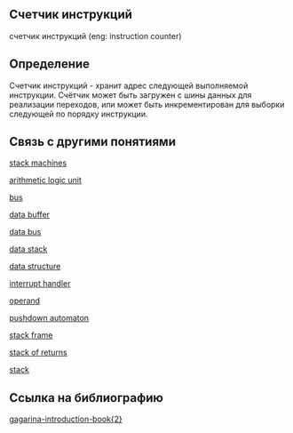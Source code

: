 ## Счетчик инструкций
cчетчик инструкций (eng: instruction counter) 

## Определение
Счетчик инструкций -  хранит адрес следующей выполняемой инструкции. Счётчик может быть загружен с шины данных для реализации переходов, или может быть инкрементирован для выборки следующей по порядку инструкции.

## Связь с другими понятиями
[stack machines](https://github.com/vernikkkkkkkkkkkkkkkkkkk/concept/blob/main/virtual%20machines/stack%20machines/stack%20machines.md)

[arithmetic logic unit](https://github.com/vernikkkkkkkkkkkkkkkkkkk/concept/blob/main/virtual%20machines/stack%20machines/arithmetic%20logic%20unit.md)

[bus](https://github.com/vernikkkkkkkkkkkkkkkkkkk/concept/blob/main/virtual%20machines/stack%20machines/bus.md)

[data buffer](https://github.com/vernikkkkkkkkkkkkkkkkkkk/concept/blob/main/virtual%20machines/stack%20machines/data%20buffer.md)

[data bus](https://github.com/vernikkkkkkkkkkkkkkkkkkk/concept/blob/main/virtual%20machines/stack%20machines/data%20bus.md)

[data stack](https://github.com/vernikkkkkkkkkkkkkkkkkkk/concept/blob/main/virtual%20machines/stack%20machines/data%20stack.md)

[data structure](https://github.com/vernikkkkkkkkkkkkkkkkkkk/concept/blob/main/virtual%20machines/stack%20machines/data%20structure.md)

[interrupt handler](https://github.com/vernikkkkkkkkkkkkkkkkkkk/concept/blob/main/virtual%20machines/stack%20machines/interrupt%20handler.md)

[operand](https://github.com/vernikkkkkkkkkkkkkkkkkkk/concept/blob/main/virtual%20machines/stack%20machines/operand.md)

[pushdown automaton](https://github.com/vernikkkkkkkkkkkkkkkkkkk/concept/blob/main/virtual%20machines/stack%20machines/pushdown%20automaton.md)

[stack frame](https://github.com/vernikkkkkkkkkkkkkkkkkkk/concept/blob/main/virtual%20machines/stack%20machines/stack%20frame.md)

[stack of returns](https://github.com/vernikkkkkkkkkkkkkkkkkkk/concept/blob/main/virtual%20machines/stack%20machines/stack%20of%20returns.md)

[stack](https://github.com/vernikkkkkkkkkkkkkkkkkkk/concept/blob/main/virtual%20machines/stack%20machines/stack.md)
## Cсылка на библиографию
[gagarina-introduction-book{2}](https://github.com/vernikkkkkkkkkkkkkkkkkkk/concept/blob/main/bibliography/stack%20machines/gagarina-introduction-book%7B2%7D.md)

